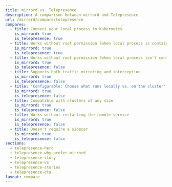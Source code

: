 ```yaml
---
title: mirrord vs. Telepresence
description: A comparison between mirrord and Telepresence
url: /mirrord/compare/telepresence
compares:
  - title: Connect your local process to Kubernetes
    is_mirrord: true
    is_telepresence: true
  - title: Works without root permission (when local process is containerized)
    is_mirrord: true
    is_telepresence: true
  - title: Works without root permission (when local process isn't containerized)
    is_mirrord: true
    is_telepresence: false
  - title: Supports both traffic mirroring and interception
    is_mirrord: true
    is_telepresence: false
  - title: "Configurable: Choose what runs locally vs. on the cluster"
    is_mirrord: true
    is_telepresence: false
  - title: Compatible with clusters of any size
    is_mirrord: true
    is_telepresence: false
  - title: Works without restarting the remote service
    is_mirrord: true
    is_telepresence: false
  - title: Doesn't require a sidecar
    is_mirrord: true
    is_telepresence: false
sections:
  - telepresence-hero
  - telepresence-why-prefer-mirrord
  - telepresence-story
  - telepresence-vs
  - telepresence-stories
  - telepresence-cta
layout: compare
---
```

